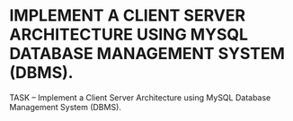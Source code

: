 # IMPLEMENT A CLIENT SERVER ARCHITECTURE USING MYSQL DATABASE MANAGEMENT SYSTEM (DBMS).
TASK – Implement a Client Server Architecture using MySQL Database Management System (DBMS).
